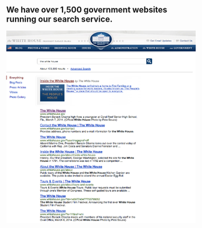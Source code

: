 ## We have over 1,500 government websites running our search service.

[![white house screenshot](/img/promo-customer.png)](http://www.whitehouse.gov/)
